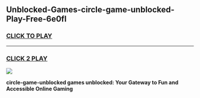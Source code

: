 
## Unblocked-Games-circle-game-unblocked-Play-Free-6e0fl
<h3>
<a href="https://premium76.site?title=circle-game-unblocked&ref=20M">CLICK TO PLAY</a></h3>
<hr>

<h3>
<a href="https://premium76.site?title=circle-game-unblocked&ref=20M">CLICK 2 PLAY</a>
  
</h3>

<a href="https://premium76.site?title=circle-game-unblocked&ref=19M"><img src="https://clearcache.store/games.png"></a>


**circle-game-unblocked games unblocked: Your Gateway to Fun and Accessible Online Gaming**
